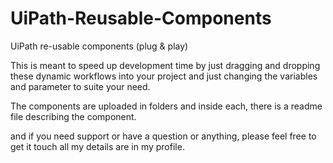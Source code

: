 # UiPath-Reusable-Components
UiPath re-usable components (plug &amp; play)

This is meant to speed up development time by just dragging and dropping these dynamic workflows into your project and just changing the variables and parameter to suite your need.

The components are uploaded in folders and inside each, there is a readme file describing the component. 

and if you need support or have a question or anything, please feel free to get it touch all my details are in my profile.

